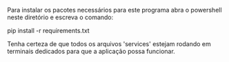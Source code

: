 Para instalar os pacotes necessários para este programa 
abra o powershell neste diretório e escreva o comando:

pip install -r requirements.txt

Tenha certeza de que todos os arquivos 'services' 
estejam rodando em terminais dedicados 
para que a aplicação possa funcionar.
